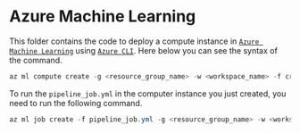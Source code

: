 # Azure Machine Learning
This folder contains the code to deploy a compute instance in [`Azure Machine Learning`](https://learn.microsoft.com/en-us/azure/machine-learning/overview-what-is-azure-machine-learning?view=azureml-api-2) using [`Azure CLI`](https://learn.microsoft.com/en-us/cli/azure/). Here below you can see the syntax of the command.

```powershell
az ml compute create -g <resource_group_name> -w <workspace_name> -f create-instance.yml
```

To run the `pipeline_job.yml` in the computer instance you just created, you need to run the following command.

```powershell
az ml job create -f pipeline_job.yml -g <resource_group_name> -w <workspace_name>
```